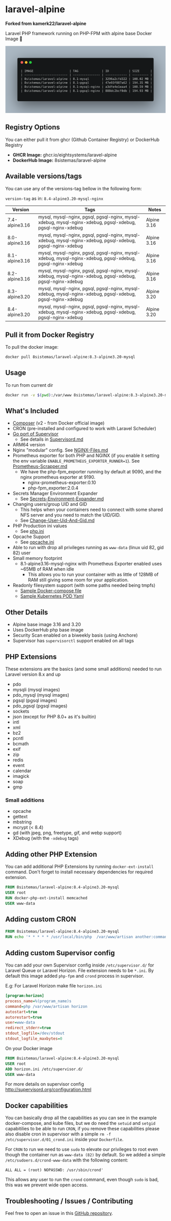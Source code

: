 # laravel-alpine

**Forked from kamerk22/laravel-alpine**

Laravel PHP framework running on PHP-FPM with alpine base Docker Image 🐳

![SIZE](https://github.com/EightSystems/laravel-alpine/blob/master/image-list-screenshot.png?raw=true)

## Registry Options

You can either pull it from ghcr (Github Container Registry) or DockerHub Registry

- **GHCR Image:** ghcr.io/eightsystems/laravel-alpine
- **DockerHub Image:** 8sistemas/laravel-alpine

## Available versions/tags

You can use any of the versions-tag bellow in the following form:

`version-tag` as in: `8.4-alpine3.20-mysql-nginx`

| Version        | Tags                                                                                                       | Notes       |
| -------------- | ---------------------------------------------------------------------------------------------------------- | ----------- |
| 7.4-alpine3.16 | mysql, mysql-nginx, pgsql, pgsql-nginx, mysql-xdebug, mysql-nginx-xdebug, pgsql-xdebug, pgsql-nginx-xdebug | Alpine 3.16 |
| 8.0-alpine3.16 | mysql, mysql-nginx, pgsql, pgsql-nginx, mysql-xdebug, mysql-nginx-xdebug, pgsql-xdebug, pgsql-nginx-xdebug | Alpine 3.16 |
| 8.1-alpine3.16 | mysql, mysql-nginx, pgsql, pgsql-nginx, mysql-xdebug, mysql-nginx-xdebug, pgsql-xdebug, pgsql-nginx-xdebug | Alpine 3.16 |
| 8.2-alpine3.16 | mysql, mysql-nginx, pgsql, pgsql-nginx, mysql-xdebug, mysql-nginx-xdebug, pgsql-xdebug, pgsql-nginx-xdebug | Alpine 3.16 |
| 8.3-alpine3.20 | mysql, mysql-nginx, pgsql, pgsql-nginx, mysql-xdebug, mysql-nginx-xdebug, pgsql-xdebug, pgsql-nginx-xdebug | Alpine 3.20 |
| 8.4-alpine3.20 | mysql, mysql-nginx, pgsql, pgsql-nginx, mysql-xdebug, mysql-nginx-xdebug, pgsql-xdebug, pgsql-nginx-xdebug | Alpine 3.20 |

## Pull it from Docker Registry

To pull the docker image:

```bash
docker pull 8sistemas/laravel-alpine:8.3-alpine3.20-mysql
```

## Usage

To run from current dir

```bash
docker run -v $(pwd):/var/www 8sistemas/laravel-alpine:8.3-alpine3.20-mysql "composer install --prefer-dist"
```

## What's Included

- [Composer](https://getcomposer.org/) (v2 - from Docker official image)
- CRON (pre-installed and configured to work with Laravel Scheduler)
- [Go port of Supervisor](https://github.com/ochinchina/supervisord)
  - See details in [Supervisord.md](https://github.com/EightSystems/laravel-alpine/blob/master/docs/Supervisord.md)
- ARM64 version
- Nginx "modular" config. See [NGINX-Files.md](https://github.com/EightSystems/laravel-alpine/blob/master/docs/NGINX-Files.md)
- Prometheus exporter for both PHP and NGINX (if you enable it setting the env variable `ENABLE_PROMETHEUS_EXPORTER_RUNNER=1`). See [Prometheus-Scrapper.md](https://github.com/EightSystems/laravel-alpine/blob/master/docs/Prometheus-Scrapper.md)
  - We have the php-fpm_exporter running by default at 9090, and the nginx prometheus exporter at 9190.
    - nginx-prometheus-exporter:0.10
    - php-fpm_exporter:2.0.4
- Secrets Manager Environment Expander
  - See [Secrets-Environment-Expander.md](https://github.com/EightSystems/laravel-alpine/blob/master/docs/Secrets-Environment-Expander.md)
- Changing users/group UID and GID
  - This helps when your containers need to connect with some shared NFS server and you need to match the UID/GID.
  - See [Change-User-Uid-And-Gid.md](https://github.com/EightSystems/laravel-alpine/blob/master/docs/Change-User-Uid-And-Gid.md)
- PHP Production ini values
  - See [php.ini](https://github.com/EightSystems/laravel-alpine/blob/master/base/core/php.ini)
- Opcache Support
  - See [opcache.ini](https://github.com/EightSystems/laravel-alpine/blob/master/base/core/opcache.ini)
- Able to run with drop all privileges running as `www-data` (linux uid 82, gid 82) user
- Small memory footprint
  - 8.1-alpine3.16-mysql-nginx with Prometheus Exporter enabled uses ~65MB of RAM when idle
    - This allows you to run your container with as little of 128MB of RAM still giving some room for your application.
- Readonly filesystem support (with some paths needed being tmpfs)
  - [Sample Docker-compose file](https://github.com/EightSystems/laravel-alpine/blob/master/8.4/docker-compose.yaml)
  - [Sample Kubernetes POD Yaml](https://github.com/EightSystems/laravel-alpine/blob/master/8.4/kube-pod.yaml)

## Other Details

- Alpine base image 3.16 and 3.20
- Uses DockerHub php base image
- Security Scan enabled on a biweekly basis (using Anchore)
- Supervisor has `supervisorctl` support enabled on all tags

## PHP Extensions

These extensions are the basics (and some small additions) needed to run Laravel version 8.x and up

- pdo
- mysqli (mysql images)
- pdo_mysql (mysql images)
- pgsql (pgsql images)
- pdo_pgsql (pgsql images)
- sockets
- json (except for PHP 8.0+ as it's builtin)
- intl
- xml
- bz2
- pcntl
- bcmath
- exif
- zip
- redis
- event
- calendar
- imagick
- soap
- gmp

### Small additions

- opcache
- gettext
- mbstring
- mcrypt (< 8.4)
- gd (with jpeg, png, freetype, gif, and webp support)
- XDebug (with the `-xdebug` tags)

## Adding other PHP Extension

You can add additional PHP Extensions by running `docker-ext-install` command. Don't forget to install necessary dependencies for required extension.

```Dockerfile
FROM 8sistemas/laravel-alpine:8.4-alpine3.20-mysql
USER root
RUN docker-php-ext-install memcached
USER www-data
```

## Adding custom CRON

```Dockerfile
FROM 8sistemas/laravel-alpine:8.4-alpine3.20-mysql
RUN echo '* * * * * /usr/local/bin/php  /var/www/artisan another:command >> /dev/null 2>&1' >> /etc/crontabs/www-data
```

## Adding custom Supervisor config

You can add your own Supervisor config inside `/etc/supervisor.d/` for Laravel Queue or Laravel Horizon. File extension needs to be `*.ini`. By default this image added `php-fpm` and `crond` process in supervisor.

E.g: For Laravel Horizon make file `horizon.ini`

```ini
[program:horizon]
process_name=%(program_name)s
command=php /var/www/artisan horizon
autostart=true
autorestart=true
user=www-data
redirect_stderr=true
stdout_logfile=/dev/stdout
stdout_logfile_maxbytes=0
```

On your Docker image

```Dockerfile
FROM 8sistemas/laravel-alpine:8.4-alpine3.20-mysql
USER root
ADD horizon.ini /etc/supervisor.d/
USER www-data
```

For more details on supervisor config http://supervisord.org/configuration.html

## Docker capabilities

You can basically drop all the capabilities as you can see in the example docker-compose, and kube files, but we do need the `setuid` and `setgid` capabitilies to be able to run `CRON`, if you remove these capabilities please also disable cron in supervisor with a simple `rm -f /etc/supervisor.d/01_crond.ini` inside your `Dockerfile`.

For `CRON` to run we need to use `sudo` to elevate our privileges to root even though the container run as `www-data (82)` by default.
So we added a simple `/etc/sudoers.d/crond-www-data` with the following content:

```
ALL ALL = (root) NOPASSWD: /usr/sbin/crond'
```

This allows any user to run the `crond` command, even though `sudo` is bad, this was we prevent wide open access.

## Troubleshooting / Issues / Contributing

Feel free to open an issue in this [GitHub repository](https://github.com/eightsystems/laravel-alpine).

